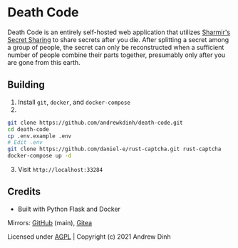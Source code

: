 # Death Code

Death Code is an entirely self-hosted web application that utilizes [Sharmir's Secret Sharing](https://en.wikipedia.org/wiki/Shamir%27s_Secret_Sharing) to share secrets after you die. After splitting a secret among a group of people, the secret can only be reconstructed when a sufficient number of people combine their parts together, presumably only after you are gone from this earth. 

## Building

1. Install `git`, `docker`, and `docker-compose`
2. 

```bash
git clone https://github.com/andrewkdinh/death-code.git
cd death-code
cp .env.example .env
# Edit .env
git clone https://github.com/daniel-e/rust-captcha.git rust-captcha
docker-compose up -d
```
3. Visit `http://localhost:33284`

## Credits

- Built with Python Flask and Docker

Mirrors: [GitHub](https://github.com/andrewkdinh/death-code) (main), [Gitea](https://gitea.andrewkdinh.com/andrewkdinh/death-code)

Licensed under [AGPL](./LICENSE) | Copyright (c) 2021 Andrew Dinh
